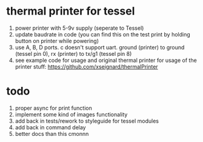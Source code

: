 # thermal printer for tessel

1. power printer with 5-9v supply (seperate to Tessel)
2. update baudrate in code (you can find this on the test print by holding button on printer while powering)
3. use A, B, D ports. c doesn't support uart. ground (printer) to ground (tessel pin 0), rx (printer) to tx/g1 (tessel pin 8)
4. see example code for usage and original thermal printer for usage of the printer stuff: https://github.com/xseignard/thermalPrinter

# todo
1. proper async for print function
2. implement some kind of images functionality
3. add back in tests/rework to styleguide for tessel modules
4. add back in command delay
5. better docs than this cmonnn
